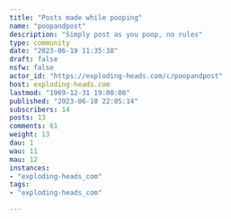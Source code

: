 ```yaml
---
title: "Posts made while pooping" 
name: "poopandpost"
description: "Simply post as you poop, no rules"
type: community
date: "2023-06-19 11:35:38"
draft: false
nsfw: false
actor_id: "https://exploding-heads.com/c/poopandpost"
host: exploding-heads.com
lastmod: "1969-12-31 19:00:00"
published: "2023-06-10 22:05:14"
subscribers: 14
posts: 13
comments: 61
weight: 13
dau: 1
wau: 11
mau: 12
instances:
- "exploding-heads_com"
tags: 
- "exploding-heads_com"

---
```

